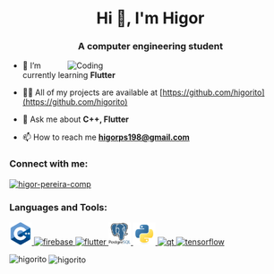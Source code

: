 <h1 align="center">Hi 👋, I'm Higor</h1>
<h3 align="center">A computer engineering student</h3>

<img align="right" alt="Coding" width="400" src="https://gifs.eco.br/wp-content/uploads/2022/09/gifs-de-pessoas-digitando-28.gif">

- 🌱 I’m currently learning **Flutter**

- 👨‍💻 All of my projects are available at [https://github.com/higorito](https://github.com/higorito)

- 💬 Ask me about **C++, Flutter**

- 📫 How to reach me **higorps198@gmail.com**

<h3 align="left">Connect with me:</h3>
<p align="left">
<a href="https://linkedin.com/in/higor-pereira-comp" target="blank"><img align="center" src="https://raw.githubusercontent.com/rahuldkjain/github-profile-readme-generator/master/src/images/icons/Social/linked-in-alt.svg" alt="higor-pereira-comp" height="30" width="40" /></a>
</p>

<h3 align="left">Languages and Tools:</h3>
<p align="left">  <a href="https://www.w3schools.com/cpp/" target="_blank" rel="noreferrer"> <img src="https://raw.githubusercontent.com/devicons/devicon/master/icons/cplusplus/cplusplus-original.svg" alt="cplusplus" width="40" height="40"/> </a> <a href="https://firebase.google.com/" target="_blank" rel="noreferrer"> <img src="https://www.vectorlogo.zone/logos/firebase/firebase-icon.svg" alt="firebase" width="40" height="40"/> </a> <a href="https://flutter.dev" target="_blank" rel="noreferrer"> <img src="https://www.vectorlogo.zone/logos/flutterio/flutterio-icon.svg" alt="flutter" width="40" height="40"/>  <a href="https://www.postgresql.org" target="_blank" rel="noreferrer"> <img src="https://raw.githubusercontent.com/devicons/devicon/master/icons/postgresql/postgresql-original-wordmark.svg" alt="postgresql" width="40" height="40"/> </a> <a href="https://www.python.org" target="_blank" rel="noreferrer"> <img src="https://raw.githubusercontent.com/devicons/devicon/master/icons/python/python-original.svg" alt="python" width="40" height="40"/> </a> <a href="https://www.qt.io/" target="_blank" rel="noreferrer"> <img src="https://upload.wikimedia.org/wikipedia/commons/0/0b/Qt_logo_2016.svg" alt="qt" width="40" height="40"/>  <a href="https://www.tensorflow.org" target="_blank" rel="noreferrer"> <img src="https://www.vectorlogo.zone/logos/tensorflow/tensorflow-icon.svg" alt="tensorflow" width="40" height="40"/> </a> </p>

<p><img align="left" src="https://github-readme-stats.vercel.app/api/top-langs?username=higorito&show_icons=true&theme=dracula&locale=en&layout=compact" alt="higorito" /></p>

<p>&nbsp;<img align="center" src="https://github-readme-stats.vercel.app/api?username=higorito&show_icons=true&theme=dracula&locale=en" alt="higorito" /></p>


